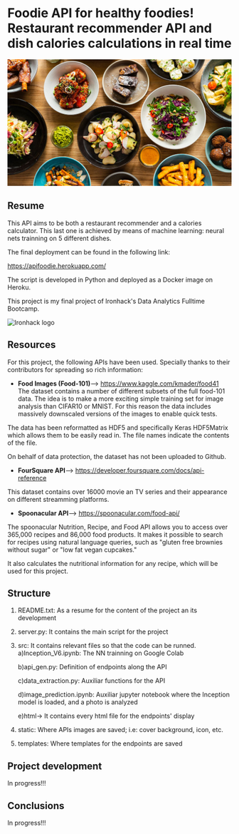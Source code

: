 # Foodie API for healthy foodies! Restaurant recommender API and dish calories calculations in real time

![foods](./static/fondo.jpg)

## Resume

This API aims to be both a restaurant recommender and a calories calculator. This last one is achieved by means of machine learning: neural nets trainning on 5 different dishes.

The final deployment can be found in the following link:

https://apifoodie.herokuapp.com/ 

The script is developed in Python and deployed as a Docker image on Heroku.

This project is my final project of Ironhack's Data Analytics Fulltime Bootcamp.

![Ironhack logo](https://www.fundacionuniversia.net/wp-content/uploads/2017/09/ironhack_logo.jpg)


## Resources
For this project, the following APIs have been used. Specially thanks to their contributors for spreading so rich information:

* **Food Images (Food-101)**--> https://www.kaggle.com/kmader/food41
The dataset contains a number of different subsets of the full food-101 data. The idea is to make a more exciting simple training set for image analysis than CIFAR10 or MNIST. For this reason the data includes massively downscaled versions of the images to enable quick tests. 

The data has been reformatted as HDF5 and specifically Keras HDF5Matrix which allows them to be easily read in. The file names indicate the contents of the file. 

On behalf of data protection, the dataset has not been uploaded to Github.

* **FourSquare API**--> https://developer.foursquare.com/docs/api-reference

This dataset contains over 16000 movie an TV series and their appearance on different streamming platforms.


* **Spoonacular API**--> https://spoonacular.com/food-api/

The spoonacular Nutrition, Recipe, and Food API allows you to access over 365,000 recipes and 86,000 food products. It makes it possible to search for recipes using natural language queries, such as "gluten free brownies without sugar" or "low fat vegan cupcakes." 

It also calculates the nutritional information for any recipe, which will be used for this project.



## Structure

1) README.txt: As a resume for the content of the project an its development

2) server.py: It contains the main script for the project

3) src: It contains relevant files so that the code can be runned. 
    a)Inception_V6.ipynb: The NN trainning on Google Colab

    b)api_gen.py: Definition of endpoints along the API

    c)data_extraction.py: Auxiliar functions for the API

    d)image_prediction.ipynb: Auxiliar jupyter notebook where the Inception model is loaded, and a photo is analyzed

    e)html-> It contains every html file for the endpoints' display

4) static: Where APIs images are saved; i.e: cover background, icon, etc.

5) templates: Where templates for the endpoints are saved


## Project development

In progress!!!


## Conclusions



In progress!!!
   
